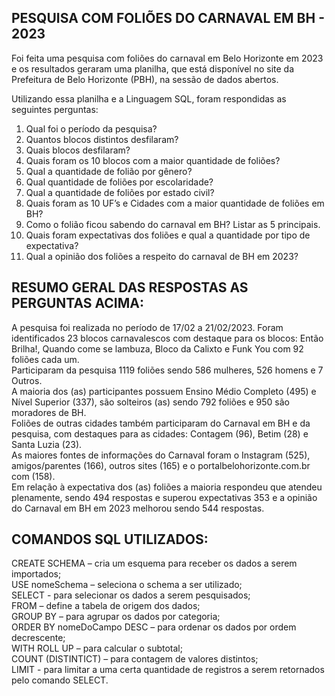 ## PESQUISA COM FOLIÕES DO CARNAVAL EM BH - 2023

Foi feita uma pesquisa com foliões do carnaval em Belo Horizonte  em 2023 e os resultados geraram uma planilha, que está disponível no site da Prefeitura de Belo Horizonte (PBH), na sessão de dados abertos.

Utilizando essa planilha e a Linguagem SQL, foram respondidas as seguintes perguntas:
1.	Qual foi o período da pesquisa?
2.	Quantos blocos distintos desfilaram? 
3.	Quais blocos desfilaram? 
4.	Quais foram os 10 blocos com a maior quantidade de foliões?
5.	Qual a quantidade de folião por gênero?
6.	Qual quantidade de foliões por escolaridade?
7.	Qual a quantidade de foliões por estado civil?
8.	Quais foram as 10 UF’s e Cidades com a maior quantidade de foliões em BH?
9.	Como o folião ficou sabendo do carnaval em BH? Listar as 5 principais.
10.	Quais foram expectativas dos foliões e qual a quantidade por tipo de expectativa?
11.	Qual a opinião dos foliões a respeito do carnaval de BH em 2023?

## RESUMO GERAL DAS RESPOSTAS AS PERGUNTAS ACIMA:

A pesquisa foi realizada no período de 17/02 a 21/02/2023.
Foram identificados 23 blocos carnavalescos com destaque para os blocos: Então Brilha!,  Quando come se lambuza, Bloco da Calixto e Funk You com 92 foliões cada um. <br>
Participaram da pesquisa 1119 foliões sendo 586 mulheres, 526 homens e 7 Outros. <br>
A maioria dos (as) participantes possuem Ensino Médio Completo (495) e Nível Superior (337), são solteiros (as) sendo 792 foliões e 950 são moradores de BH. <br>
Foliões de outras cidades também participaram do Carnaval em BH e da pesquisa, com destaques para as cidades: Contagem (96), Betim (28) e Santa Luzia (23).<br>
As maiores fontes de informações do Carnaval foram o Instagram (525), amigos/parentes (166), outros sites (165) e o portalbelohorizonte.com.br  com (158).<br>
Em relação à expectativa dos (as) foliões a maioria respondeu que atendeu plenamente, sendo 494 respostas e superou expectativas 353 e a opinião do Carnaval em BH em 2023 melhorou sendo 544 respostas.

## COMANDOS SQL UTILIZADOS:
CREATE SCHEMA – cria um esquema para receber os dados a serem importados; <br>
USE nomeSchema – seleciona o schema a ser utilizado; <br>
SELECT -  para selecionar os dados a serem pesquisados; <br>
FROM – define a tabela de origem dos dados; <br>
GROUP BY – para agrupar os dados por categoria; <br>
ORDER BY nomeDoCampo  DESC – para ordenar os dados por ordem decrescente; <br>
WITH ROLL UP – para calcular o subtotal; <br>
COUNT (DISTINTICT) – para contagem de valores distintos; <br>
LIMIT -  para limitar a uma certa quantidade de registros a serem retornados pelo comando SELECT. <br>
